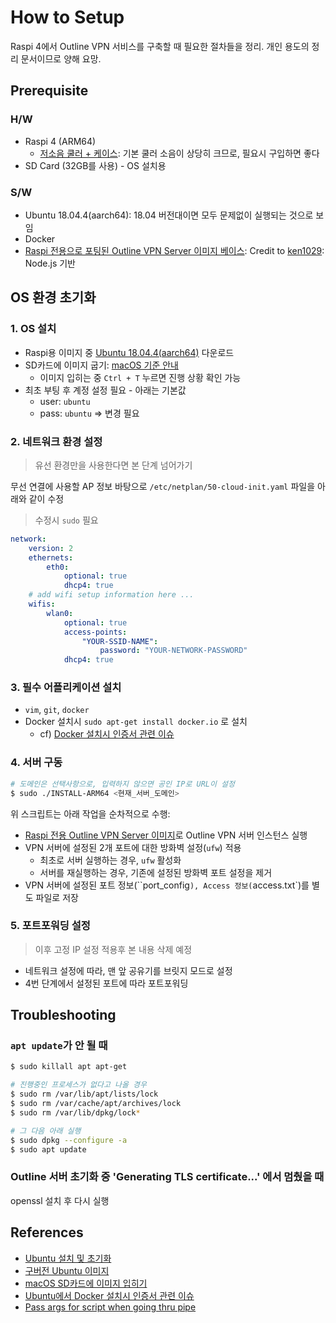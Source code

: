 # How to Setup
Raspi 4에서 Outline VPN 서비스를 구축할 때 필요한 절차들을 정리. 개인 용도의 정리 문서이므로 양해 요망.

## Prerequisite

### H/W
- Raspi 4 (ARM64)
  - [저소음 쿨러 + 케이스](https://ko.aliexpress.com/item/4000288119233.html): 기본 쿨러 소음이 상당히 크므로, 필요시 구입하면 좋다
- SD Card (32GB를 사용) - OS 설치용

### S/W
- Ubuntu 18.04.4(aarch64): 18.04 버전대이면 모두 문제없이 실행되는 것으로 보임
- Docker
- [Raspi 전용으로 포팅된 Outline VPN Server 이미지 베이스](https://github.com/ken1029/outline-vpn-arm): Credit to [ken1029](https://github.com/ken1029): Node.js 기반

## OS 환경 초기화

### 1. OS 설치
- Raspi용 이미지 중 [Ubuntu 18.04.4(aarch64)](http://old-releases.ubuntu.com/releases/18.04.4/) 다운로드
- SD카드에 이미지 굽기: [macOS 기준 안내](https://lucidmaj7.tistory.com/196)
  - 이미지 입히는 중 `Ctrl + T` 누르면 진행 상황 확인 가능
- 최초 부팅 후 계정 설정 필요 - 아래는 기본값
  - user: `ubuntu`
  - pass: `ubuntu` => 변경 필요

### 2. 네트워크 환경 설정

> 유선 환경만을 사용한다면 본 단계 넘어가기

무선 연결에 사용할 AP 정보 바탕으로 `/etc/netplan/50-cloud-init.yaml` 파일을 아래와 같이 수정

> 수정시 `sudo` 필요

```yaml
network:
    version: 2
    ethernets:
        eth0:
            optional: true
            dhcp4: true
    # add wifi setup information here ...
    wifis:
        wlan0:
            optional: true
            access-points:
                "YOUR-SSID-NAME":
                    password: "YOUR-NETWORK-PASSWORD"
            dhcp4: true
```

### 3. 필수 어플리케이션 설치

- `vim`, `git`, `docker`
- Docker 설치시 `sudo apt-get install docker.io` 로 설치
  - cf) [Docker 설치시 인증서 관련 이슈](https://github.com/Jigsaw-Code/outline-server/issues/951)

### 4. 서버 구동
```bash
# 도메인은 선택사항으로, 입력하지 않으면 공인 IP로 URL이 설정
$ sudo ./INSTALL-ARM64 <현재_서버_도메인>
```

위 스크립트는 아래 작업을 순차적으로 수행:

- [Raspi 전용 Outline VPN Server 이미지](https://github.com/ken1029/outline-vpn-arm)로 Outline VPN 서버 인스턴스 실행
- VPN 서버에 설정된 2개 포트에 대한 방화벽 설정(`ufw`) 적용
  - 최초로 서버 실행하는 경우, `ufw` 활성화
  - 서버를 재실행하는 경우, 기존에 설정된 방화벽 포트 설정을 제거
- VPN 서버에 설정된 포트 정보(``port_config`), Access 정보(`access.txt`)를 별도 파일로 저장

### 5. 포트포워딩 설정

> 이후 고정 IP 설정 적용후 본 내용 삭제 예정

- 네트워크 설정에 따라, 맨 앞 공유기를 브릿지 모드로 설정
- 4번 단계에서 설정된 포트에 따라 포트포워딩

## Troubleshooting

### `apt update`가 안 될 때
```bash
$ sudo killall apt apt-get

# 진행중인 프로세스가 없다고 나올 경우
$ sudo rm /var/lib/apt/lists/lock
$ sudo rm /var/cache/apt/archives/lock
$ sudo rm /var/lib/dpkg/lock*

# 그 다음 아래 실행
$ sudo dpkg --configure -a
$ sudo apt update
```

### Outline 서버 초기화 중 'Generating TLS certificate...' 에서 멈췄을 때
openssl 설치 후 다시 실행

## References
- [Ubuntu 설치 및 초기화](https://jdselectron.tistory.com/114)
- [구버전 Ubuntu 이미지](http://old-releases.ubuntu.com/releases/18.04.4/)
- [macOS SD카드에 이미지 입히기](https://lucidmaj7.tistory.com/196)
- [Ubuntu에서 Docker 설치시 인증서 관련 이슈](https://github.com/Jigsaw-Code/outline-server/issues/951)
- [Pass args for script when going thru pipe](https://stackoverflow.com/questions/14693100)
